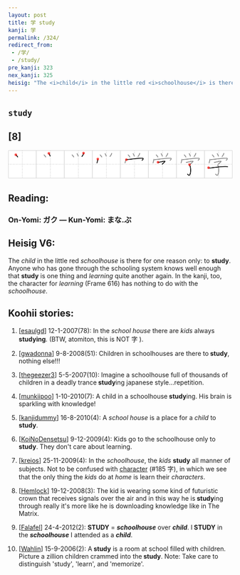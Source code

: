 ```yaml
---
layout: post
title: 学 study
kanji: 学
permalink: /324/
redirect_from:
 - /学/
 - /study/
pre_kanji: 323
nex_kanji: 325
heisig: "The <i>child</i> in the little red <i>schoolhouse</i> is there for one reason only: to <b>study</b>. Anyone who has gone through the schooling system knows well enough that <b>study</b> is one thing and <i>learning</i> quite another again. In the kanji, too, the character for <i>learning&nbsp;</i>(Frame 616) has nothing to do with the <i>schoolhouse</i>."
---
```


## `study`

## [8]

<div class="stroke"><img src="../images/E5ADA6.png" /></div>

## Reading:

### On-Yomi: ガク &mdash; Kun-Yomi: まな.ぶ

## Heisig V6:

The <i>child</i> in the little red <i>schoolhouse</i> is there for one reason only: to <b>study</b>. Anyone who has gone through the schooling system knows well enough that <b>study</b> is one thing and <i>learning</i> quite another again. In the kanji, too, the character for <i>learning&nbsp;</i>(Frame 616) has nothing to do with the <i>schoolhouse</i>.

## Koohii stories:

1) [<a href="http://kanji.koohii.com/profile/esaulgd">esaulgd</a>] 12-1-2007(78): In the <em>school house</em> there are <em>kids</em> always <strong>studying</strong>. (BTW, atomiton, this is NOT 字 ).

2) [<a href="http://kanji.koohii.com/profile/gwadonna">gwadonna</a>] 9-8-2008(51): Children in schoolhouses are there to<strong> study</strong>, nothing else!!!

3) [<a href="http://kanji.koohii.com/profile/thegeezer3">thegeezer3</a>] 5-5-2007(10): Imagine a schoolhouse full of thousands of children in a deadly trance<strong> study</strong>ing japanese style...repetition.

4) [<a href="http://kanji.koohii.com/profile/munkiipoo">munkiipoo</a>] 1-10-2010(7): A child in a schoolhouse<strong> study</strong>ing. His brain is sparkling with knowledge!

5) [<a href="http://kanji.koohii.com/profile/kanjidummy">kanjidummy</a>] 16-8-2010(4): A <em>school house</em> is a place for a <em>child</em> to<strong> study</strong>.

6) [<a href="http://kanji.koohii.com/profile/KoiNoDensetsu">KoiNoDensetsu</a>] 9-12-2009(4): Kids go to the schoolhouse only to<strong> study</strong>. They don&#039;t care about learning.

7) [<a href="http://kanji.koohii.com/profile/kreios">kreios</a>] 25-11-2009(4): In the <em>schoolhouse</em>, the <em>kids</em> <strong>study</strong> all manner of subjects. Not to be confused with <a href="../185">character</a> (#185 字), in which we see that the only thing the <em>kids</em> do at <em>home</em> is learn their <em>characters</em>.

8) [<a href="http://kanji.koohii.com/profile/Hemlock">Hemlock</a>] 19-12-2008(3): The kid is wearing some kind of futuristic crown that receives signals over the air and in this way he is<strong> study</strong>ing through really it&#039;s more like he is downloading knowledge like in The Matrix.

9) [<a href="http://kanji.koohii.com/profile/Falafel">Falafel</a>] 24-4-2012(2): <strong>STUDY</strong> = <strong><em>schoolhouse</em></strong> over <strong><em>child</em></strong>. I<strong> STUDY</strong> in the <strong><em>schoolhouse</em></strong> I attended as a <strong><em>child</em></strong>.

10) [<a href="http://kanji.koohii.com/profile/Wahlin">Wahlin</a>] 15-9-2006(2): A<strong> study</strong> is a room at school filled with children. Picture a zillion children crammed into the<strong> study</strong>. Note: Take care to distinguish &#039;study&#039;, &#039;learn&#039;, and &#039;memorize&#039;.
